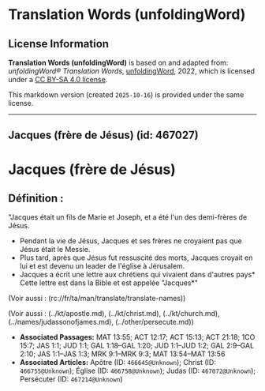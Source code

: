 # Translation Words (unfoldingWord)

## License Information

**Translation Words (unfoldingWord)** is based on and adapted from: _unfoldingWord® Translation Words_, [unfoldingWord](https://unfoldingword.org/utw), 2022, which is licensed under a [CC BY-SA 4.0 license](https://creativecommons.org/licenses/by-sa/4.0/legalcode.en).

This markdown version (created `2025-10-16`) is provided under the same license.



--------------------------------

## Jacques (frère de Jésus) (id: 467027)

Jacques (frère de Jésus)
========================

Définition :
------------

"Jacques était un fils de Marie et Joseph, et a été l'un des demi\-frères de Jésus.

* Pendant la vie de Jésus, Jacques et ses frères ne croyaient pas que Jésus était le Messie.
* Plus tard, après que Jésus fut ressuscité des morts, Jacques croyait en lui et est devenu un leader de l'église à Jérusalem.
* Jacques a écrit une lettre aux chrétiens qui vivaient dans d'autres pays\* Cette lettre est dans la Bible et est appelée "Jacques\*"

(Voir aussi : (rc://fr/ta/man/translate/translate\-names))

(Voir aussi : (../kt/apostle.md), (../kt/christ.md), (../kt/church.md), (../names/judassonofjames.md), (../other/persecute.md))

* **Associated Passages:** MAT 13:55; ACT 12:17; ACT 15:13; ACT 21:18; 1CO 15:7; JAS 1:1; JUD 1:1; GAL 1:18–GAL 1:20; JUD 1:1–JUD 1:2; GAL 2:9–GAL 2:10; JAS 1:1–JAS 1:3; MRK 9:1–MRK 9:3; MAT 13:54–MAT 13:56
* **Associated Articles:** Apôtre (ID: `466645@Unknown`); Christ (ID: `466755@Unknown`); Église (ID: `466758@Unknown`); Judas (ID: `467072@Unknown`); Persécuter (ID: `467214@Unknown`)

